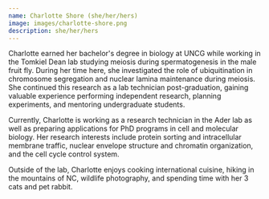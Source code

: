 ```yaml
---
name: Charlotte Shore (she/her/hers)
image: images/charlotte-shore.png
description: she/her/hers
---
```


Charlotte earned her bachelor's degree in biology at UNCG while working in the Tomkiel Dean lab studying meiosis during spermatogenesis in the male fruit fly. During her time here, she investigated the role of ubiquitination in chromosome segregation and nuclear lamina maintenance during meiosis. She continued this research as a lab technician post-graduation, gaining valuable experience performing independent research, planning experiments, and mentoring undergraduate students.

Currently, Charlotte is working as a research technician in the Ader lab as well as preparing applications for PhD programs in cell and molecular biology.  Her research interests include protein sorting and intracellular membrane traffic, nuclear envelope structure and chromatin organization, and the cell cycle control system.

Outside of the lab, Charlotte enjoys cooking international cuisine, hiking in the mountains of NC, wildlife photography, and spending time with her 3 cats and pet rabbit.
